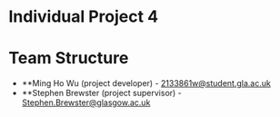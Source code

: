 # Individual Project 4

# Team Structure 

* **Ming Ho Wu (project developer) - 2133861w@student.gla.ac.uk
* **Stephen Brewster (project supervisor) - Stephen.Brewster@glasgow.ac.uk

